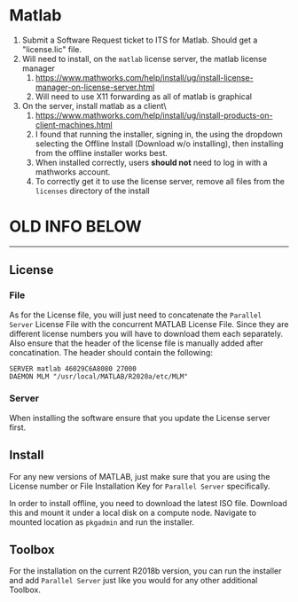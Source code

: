 # Matlab

1. Submit a Software Request ticket to ITS for Matlab. Should get a "license.lic" file.
2. Will need to install, on the `matlab` license server, the matlab license manager
    1. https://www.mathworks.com/help/install/ug/install-license-manager-on-license-server.html
    2. Will need to use X11 forwarding as all of matlab is graphical
4. On the server, install matlab as a client\
    1. https://www.mathworks.com/help/install/ug/install-products-on-client-machines.html
    2. I found that running the installer, signing in, the using the dropdown selecting the Offline Install (Download w/o installing), then installing from the offline installer works best.
    3. When installed correctly, users **should not** need to log in with a mathworks account.
    4. To correctly get it to use the license server, remove all files from the `licenses` directory of the install


# OLD INFO BELOW

---

## License

### File

As for the License file, you will just need to concatenate the `Parallel 
Server` License File with the concurrent MATLAB License File.
Since they are different license numbers you will have to download them each separately.
Also ensure that the header of the license file is manually added after concatination.
The header should contain the following:

```
SERVER matlab 46029C6A8080 27000
DAEMON MLM "/usr/local/MATLAB/R2020a/etc/MLM"
```

### Server

When installing the software ensure that you update the License server first.

## Install

For any new versions of MATLAB, just make sure that you are using the License 
 number or File Installation Key for `Parallel Server` specifically.

In order to install offline, you need to download the latest ISO file.
Download this and mount it under a local disk on a compute node.
Navigate to mounted location as `pkgadmin` and run the installer.

## Toolbox

For the installation on the current R2018b version, you can run the installer 
and add `Parallel Server` just like you would for any other additional Toolbox.

